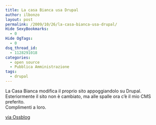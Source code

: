 ```yaml
---
title: La casa Bianca usa Drupal
author: ilbonzo
layout: post
permalink: /2009/10/26/la-casa-bianca-usa-drupal/
Hide SexyBookmarks:
  - 0
Hide OgTags:
  - 0
dsq_thread_id:
  - 1128291018
categories:
  - open source
  - Pubblica Amministrazione
tags:
  - drupal
---
```

La Casa Bianca modifica il proprio sito appoggiandolo su Drupal. Esteriormente il sito non è cambiato, ma alle spalle ora c&#8217;è il mio CMS preferito.  
Complimenti a loro.

[via Ossblog ][1]

<div class='kindleWidget kindleLight' >
  
</div>



 [1]: http://www.ossblog.it/post/5290/la-casa-bianca-passa-a-drupal-e-apre-il-codice-al-pubblico